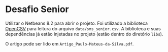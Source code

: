 # Desafio Senior

Utilizar o Netbeans 8.2 para abrir o projeto. Foi utilizado a biblioteca [OpenCSV][OpenCSV] para leitura do arquivo ```data/sms_senior.csv```. A biblioteca e suas dependências já estão injetadas no projeto (estão dentro do diretório ```libs```).

O artigo pode ser lido em ```Artigo_Paulo-Mateus-da-Silva.pdf```.


   [OpenCSV]: <https://mvnrepository.com/artifact/com.opencsv/opencsv>
